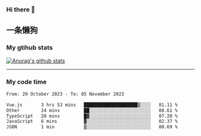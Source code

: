 ### Hi there 👋

## 一条懒狗
<!--
**kiss-me-quickly/kiss-me-quickly** is a ✨ _special_ ✨ repository because its `README.md` (this file) appears on your GitHub profile.

Here are some ideas to get you started:

- 🔭 I’m currently working on ...
- 🌱 I’m currently learning ...
- 👯 I’m looking to collaborate on ...
- 🤔 I’m looking for help with ...
- 💬 Ask me about ...
- 📫 How to reach me: ...
- 😄 Pronouns: ...
- ⚡ Fun fact: ...
-->


### My gtihub stats

[![Anurag's github stats](https://github-readme-stats.vercel.app/api?username=kiss-me-quickly)](https://github.com/anuraghazra/github-readme-stats)

***

### My code time

<!--START_SECTION:waka-->

```txt
From: 29 October 2023 - To: 05 November 2023

Vue.js       3 hrs 53 mins   ████████████████████▒░░░░   81.11 %
Other        24 mins         ██░░░░░░░░░░░░░░░░░░░░░░░   08.61 %
TypeScript   20 mins         █▓░░░░░░░░░░░░░░░░░░░░░░░   07.20 %
JavaScript   6 mins          ▓░░░░░░░░░░░░░░░░░░░░░░░░   02.37 %
JSON         1 min           ▒░░░░░░░░░░░░░░░░░░░░░░░░   00.69 %
```

<!--END_SECTION:waka-->
